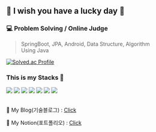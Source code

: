 ## 👋 I wish you have a lucky day 👋

<!--
**SeungkeyMouse/SeungkeyMouse** is a ✨ _special_ ✨ repository because its `README.md` (this file) appears on your GitHub profile.

Here are some ideas to get you started:

<!--백준티어-->
### 💻 Problem Solving / Online Judge 
<blockquote>
  <p>
    SpringBoot, JPA, Android, Data Structure, Algorithm
    <br>
    Using Java
  </p>
</blockquote>

[![Solved.ac Profile](http://mazassumnida.wtf/api/v2/generate_badge?boj=ksg19980)](https://solved.ac/ksg19980/)


<!--아이콘-->
### This is my Stacks 🌱
<p align="left-align">
  <img src="https://img.shields.io/badge/JAVA-007396?style=for-the-badge&logo=java&logoColor=white">
  <img src="https://img.shields.io/badge/Spring-6DB33F?style=for-the-badge&logo=Spring&logoColor=white">
  <img src="https://img.shields.io/badge/mysql-4479A1?style=for-the-badge&logo=mysql&logoColor=white">
  <img src="https://img.shields.io/badge/github-181717?style=for-the-badge&logo=github&logoColor=white">
  <img src="https://img.shields.io/badge/html-E34F26?style=for-the-badge&logo=html5&logoColor=white">
  <img src="https://img.shields.io/badge/css-1572B6?style=for-the-badge&logo=css3&logoColor=white">
  <img src="https://img.shields.io/badge/bootstrap-7952B3?style=for-the-badge&logo=bootstrap&logoColor=white">
</p>

<!--소개-->
<p>
  <br>
  💬 My Blog(기술블로그) : <a href=https://skmouse.tistory.com/>Click</a>
</p>
  💬 My Notion(포트폴리오) : <a href=https://artistic-journey-aea.notion.site/14bc0d790d1845f1ab5840a6ecaf975d>Click</a>
</p>
